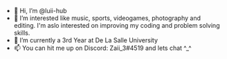 - 👋 Hi, I’m @luii-hub
- 👀 I’m interested like music, sports, videogames, photography and editing. I'm aslo interested on improving my coding and problem solving skills.
- 🌱 I’m currently a 3rd Year at De La Salle University  
- 📫 You can hit me up on Discord: Zaii_3#4519 and lets chat ^_^

<!---
luii-hub/luii-hub is a ✨ special ✨ repository because its `README.md` (this file) appears on your GitHub profile.
You can click the Preview link to take a look at your changes.
--->
